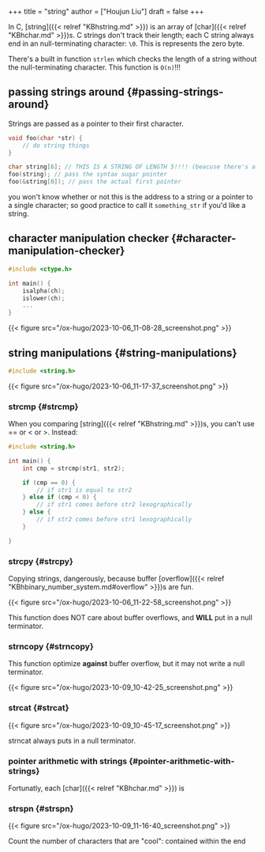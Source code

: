 +++
title = "string"
author = ["Houjun Liu"]
draft = false
+++

In C, [string]({{< relref "KBhstring.md" >}}) is an array of [char]({{< relref "KBhchar.md" >}})s. C strings don't track their length; each C string always end in an null-terminating character: `\0`. This is represents the zero byte.

There's a built in function `strlen` which checks the length of a string without the null-terminating character. This function is `O(n)`!!!


## passing strings around {#passing-strings-around}

Strings are passed as a pointer to their first character.

```C
void foo(char *str) {
    // do string things
}

char string[6]; // THIS IS A STRING OF LENGTH 5!!!! (beacuse there's a null terminator)
foo(string); // pass the syntax sugar pointer
foo(&string[0]); // pass the actual first pointer
```

you won't know whether or not this is the address to a string or a pointer to a single character; so good practice to call it `something_str` if you'd like a string.


## character manipulation checker {#character-manipulation-checker}

```C
#include <ctype.h>

int main() {
    isalpha(ch);
    islower(ch);
    ...
}
```

{{< figure src="/ox-hugo/2023-10-06_11-08-28_screenshot.png" >}}


## string manipulations {#string-manipulations}

```C
#include <string.h>
```

{{< figure src="/ox-hugo/2023-10-06_11-17-37_screenshot.png" >}}


### strcmp {#strcmp}

When you comparing [string]({{< relref "KBhstring.md" >}})s, you can't use == or &lt; or &gt;. Instead:

```C
#include <string.h>

int main() {
    int cmp = strcmp(str1, str2);

    if (cmp == 0) {
        // if str1 is equal to str2
    } else if (cmp < 0) {
        // if str1 comes before str2 lexographically
    } else {
        // if str2 comes before str1 lexographically
    }

}
```


### strcpy {#strcpy}

Copying strings, dangerously, because buffer [overflow]({{< relref "KBhbinary_number_system.md#overflow" >}})s are fun.

{{< figure src="/ox-hugo/2023-10-06_11-22-58_screenshot.png" >}}

This function does NOT care about buffer overflows, and **WILL** put in a null terminator.


### strncopy {#strncopy}

This function optimize **against** buffer overflow, but it may not write a null terminator.

{{< figure src="/ox-hugo/2023-10-09_10-42-25_screenshot.png" >}}


### strcat {#strcat}

{{< figure src="/ox-hugo/2023-10-09_10-45-17_screenshot.png" >}}

strncat always puts in a null terminator.


### pointer arithmetic with strings {#pointer-arithmetic-with-strings}

Fortunatly, each [char]({{< relref "KBhchar.md" >}}) is


### strspn {#strspn}

{{< figure src="/ox-hugo/2023-10-09_11-16-40_screenshot.png" >}}

Count the number of characters that are "cool": contained within the end
